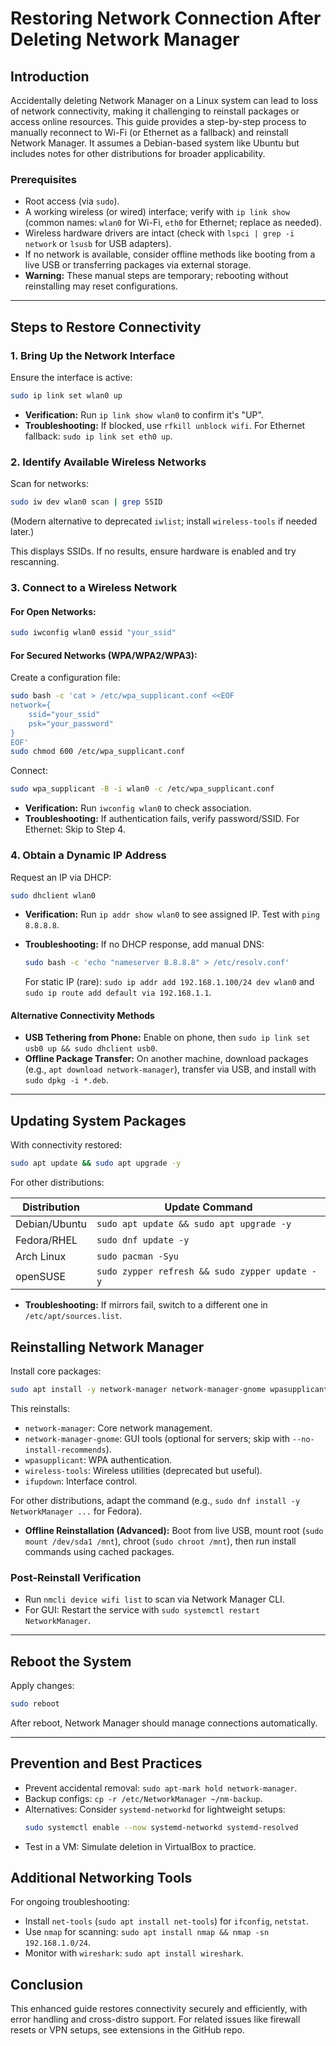 # Restoring Network Connection After Deleting Network Manager

## Introduction

Accidentally deleting Network Manager on a Linux system can lead to loss of network connectivity, making it challenging to reinstall packages or access online resources. This guide provides a step-by-step process to manually reconnect to Wi-Fi (or Ethernet as a fallback) and reinstall Network Manager. It assumes a Debian-based system like Ubuntu but includes notes for other distributions for broader applicability.

### Prerequisites

- Root access (via `sudo`).
- A working wireless (or wired) interface; verify with `ip link show` (common names: `wlan0` for Wi-Fi, `eth0` for Ethernet; replace as needed).
- Wireless hardware drivers are intact (check with `lspci | grep -i network` or `lsusb` for USB adapters).
- If no network is available, consider offline methods like booting from a live USB or transferring packages via external storage.
- **Warning:** These manual steps are temporary; rebooting without reinstalling may reset configurations.

---

## Steps to Restore Connectivity

### 1. Bring Up the Network Interface

Ensure the interface is active:

```bash
sudo ip link set wlan0 up
```

- **Verification:** Run `ip link show wlan0` to confirm it's "UP".
- **Troubleshooting:** If blocked, use `rfkill unblock wifi`. For Ethernet fallback: `sudo ip link set eth0 up`.

### 2. Identify Available Wireless Networks

Scan for networks:

```bash
sudo iw dev wlan0 scan | grep SSID
```

(Modern alternative to deprecated `iwlist`; install `wireless-tools` if needed later.)

This displays SSIDs. If no results, ensure hardware is enabled and try rescanning.

### 3. Connect to a Wireless Network

#### For Open Networks:

```bash
sudo iwconfig wlan0 essid "your_ssid"
```

#### For Secured Networks (WPA/WPA2/WPA3):

Create a configuration file:

```bash
sudo bash -c 'cat > /etc/wpa_supplicant.conf <<EOF
network={
    ssid="your_ssid"
    psk="your_password"
}
EOF'
sudo chmod 600 /etc/wpa_supplicant.conf
```

Connect:

```bash
sudo wpa_supplicant -B -i wlan0 -c /etc/wpa_supplicant.conf
```

- **Verification:** Run `iwconfig wlan0` to check association.
- **Troubleshooting:** If authentication fails, verify password/SSID. For Ethernet: Skip to Step 4.

### 4. Obtain a Dynamic IP Address

Request an IP via DHCP:

```bash
sudo dhclient wlan0
```

- **Verification:** Run `ip addr show wlan0` to see assigned IP. Test with `ping 8.8.8.8`.
- **Troubleshooting:** If no DHCP response, add manual DNS:

  ```bash
  sudo bash -c 'echo "nameserver 8.8.8.8" > /etc/resolv.conf'
  ```

  For static IP (rare): `sudo ip addr add 192.168.1.100/24 dev wlan0` and `sudo ip route add default via 192.168.1.1`.

#### Alternative Connectivity Methods

- **USB Tethering from Phone:** Enable on phone, then `sudo ip link set usb0 up && sudo dhclient usb0`.
- **Offline Package Transfer:** On another machine, download packages (e.g., `apt download network-manager`), transfer via USB, and install with `sudo dpkg -i *.deb`.

---

## Updating System Packages

With connectivity restored:

```bash
sudo apt update && sudo apt upgrade -y
```

For other distributions:

| Distribution  | Update Command                                   |
| ------------- | ------------------------------------------------ |
| Debian/Ubuntu | `sudo apt update && sudo apt upgrade -y`       |
| Fedora/RHEL   | `sudo dnf update -y`                           |
| Arch Linux    | `sudo pacman -Syu`                             |
| openSUSE      | `sudo zypper refresh && sudo zypper update -y` |

- **Troubleshooting:** If mirrors fail, switch to a different one in `/etc/apt/sources.list`.

## Reinstalling Network Manager

Install core packages:

```bash
sudo apt install -y network-manager network-manager-gnome wpasupplicant wireless-tools ifupdown
```

This reinstalls:

- `network-manager`: Core network management.
- `network-manager-gnome`: GUI tools (optional for servers; skip with `--no-install-recommends`).
- `wpasupplicant`: WPA authentication.
- `wireless-tools`: Wireless utilities (deprecated but useful).
- `ifupdown`: Interface control.

For other distributions, adapt the command (e.g., `sudo dnf install -y NetworkManager ...` for Fedora).

- **Offline Reinstallation (Advanced):** Boot from live USB, mount root (`sudo mount /dev/sda1 /mnt`), chroot (`sudo chroot /mnt`), then run install commands using cached packages.

### Post-Reinstall Verification

- Run `nmcli device wifi list` to scan via Network Manager CLI.
- For GUI: Restart the service with `sudo systemctl restart NetworkManager`.

---

## Reboot the System

Apply changes:

```bash
sudo reboot
```

After reboot, Network Manager should manage connections automatically.

---

## Prevention and Best Practices

- Prevent accidental removal: `sudo apt-mark hold network-manager`.
- Backup configs: `cp -r /etc/NetworkManager ~/nm-backup`.
- Alternatives: Consider `systemd-networkd` for lightweight setups:
  ```bash
  sudo systemctl enable --now systemd-networkd systemd-resolved
  ```
- Test in a VM: Simulate deletion in VirtualBox to practice.

## Additional Networking Tools

For ongoing troubleshooting:

- Install `net-tools` (`sudo apt install net-tools`) for `ifconfig`, `netstat`.
- Use `nmap` for scanning: `sudo apt install nmap && nmap -sn 192.168.1.0/24`.
- Monitor with `wireshark`: `sudo apt install wireshark`.

## Conclusion

This enhanced guide restores connectivity securely and efficiently, with error handling and cross-distro support. For related issues like firewall resets or VPN setups, see extensions in the GitHub repo.
